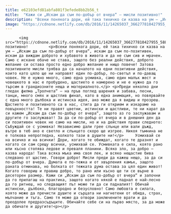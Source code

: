 ```yaml
---
title: e62103efd81abfa801f3efede8bb2b56_t
mitle:  "Кажи си „Искам да съм по-добър от вчера“ – мисли позитивно!"
description: "Всеки понякога дори, ей така тихичко си казва на ум – „Искам да съм по-добър от вчера“, искам да съм по-позитивен, искам да виждам доброто и хубавото в живота и да не съм сив и мрачен. Само с искане обаче не става, защото без реални действия, доброто желание си остава просто едно добро желание и …"
image: "https://cdnone.netlify.com/db/2016/11/14265037_366277810427955_5882441798695157857_n.jpg"
---
```


          <img src="https://cdnone.netlify.com/db/2016/11/14265037_366277810427955_5882441798695157857_n.jpg"/>мисли позитивно!         <p>Всеки понякога дори, ей така тихичко си казва на ум – „Искам да съм по-добър от вчера“, искам да съм по-позитивен, искам да виждам доброто и хубавото в живота и да не съм сив и мрачен. Само с искане обаче не става, защото без реални действия, доброто желание си остава просто едно добро желание и нищо повече! Затова позитивните мисли трябва да са началото на едни позитивни действия, които като цяло ще ни направят един по-добър, по-светъл и по-даващ човек. Не е нужно много, само една усмивка, само един малък жест и човешкото в нас е пробудено, щастието е намерено и не е нужно да го търсим в грандиозните неща и материалното.</p> <p>Преди няколко дни гледах филма „Тролчета“ – на пръв поглед шарения и забава, песни, танци, много смях и щастлив финал, като в една анимация, но повярвайте с една много дълбока и истинска идея, ако може да я видиш и прозреш. Щастието и позитивното са в нас, стига да ги открием и изкараме на повърхността! Те ни правят цветни, истински и щастливи, те ни карат да си кажем „Искам да съм по-добър от вчера“, защото аз го заслужавам и другите го заслужават! За да си по-добър от вчера и в днешния ден да си позитивен човек не само на мисли, но и на действия прави следното: Събуждай се с усмивка! Независимо дали грее слънце или вали дъжд, вътре в теб ако е светло и слънцето скоро ще изгрее. Никоя тъмнина не е толкова непрогледна, колкото тази в душите ни!</p>     Усмихвай се на всичко и на всички! Дори, когато те обиждат, когато те дразнят и когато си сам срещу всички, усмихвай се. Усмивката е сила, която рано или късно стопява ледове и преваля планини. Всяко зло, за добро – казва народа! Така всяка мъка има своя лек, и всяко нещастие бива следвано от щастие. Говори добро! Мисли преди да кажеш нещо, за да си по-добър от вчера. Думата е по-тежка и от хвърления камък, защото раната отминава, но болката от тежката дума остава за цял един живот! Когато говориш и правиш добро, то рано или късно ще ти се върне в десеторен размер. Кажи си „Искам да съм по-добър от вчера“ и започни да го прилагаш на практика, защото когато някой е паднал е най-лесно да го ритнеш, но следващият път може ти да си падналият! Обичай истински, дълбоко, благородно и безусловно! Само любовта е силата, която може да пречисти душите и сърцата ни нагнетени от обида, страх, мълчание и тъга. Само тя може да отвори заключените врати и да преодолее предразсъдъците. Обичайте себе си на първо място, за да може да обичате и другите!<p></p>        